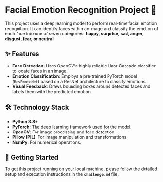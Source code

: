 # Facial Emotion Recognition Project 🧐

This project uses a deep learning model to perform real-time facial emotion recognition. It can identify faces within an image and classify the emotion of each face into one of seven categories: **happy, surprise, sad, anger, disgust, fear, or neutral**.



## ✨ Features

* **Face Detection**: Uses OpenCV's highly reliable Haar Cascade classifier to locate faces in an image.
* **Emotion Classification**: Employs a pre-trained PyTorch model (`ResEmoteNet`) based on a ResNet architecture to classify emotions.
* **Visual Feedback**: Draws bounding boxes around detected faces and labels them with the predicted emotion.

## 🛠️ Technology Stack

* **Python 3.8+**
* **PyTorch**: The deep learning framework used for the model.
* **OpenCV**: For image processing and face detection.
* **Pillow (PIL)**: For image manipulation and transformations.
* **NumPy**: For numerical operations.

## 🚀 Getting Started

To get this project running on your local machine, please follow the detailed setup and execution instructions in the **`challenge.md`** file.